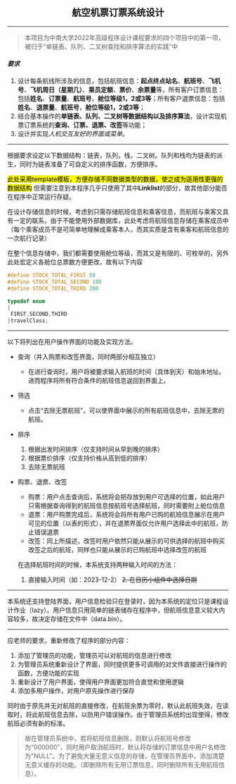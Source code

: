 ## <center>航空机票订票系统设计</center>

---

> 本项目为中南大学2022年高级程序设计课程要求的四个项目中的第一项，被归于“单链表、队列、二叉树查找和排序算法的实践”中

#### *要求*

1. 设计每条航线所涉及的信息，包括航班信息：**起点终点站名**、**航班号**、**飞机号**、**飞机周日（星期几）**、**乘员定额**、**票价**、**余票量**等，所有客户订票信息：包括**姓名**、**订票量**、**航班号**，**舱位等级1，2或3等**；所有客户退票信息：包括**姓名**、**退票量**、**航班号**，**舱位等级1，2或3等**；
2. 结合基本操作的**单链表、队列、二叉树等数据结构以及排序算法**，设计实现机票订票系统的**查询、订票、退票、改签**等功能；
3. 设计并实现*人机交互友好的界面或菜单*。

---

根据要求设定以下数据结构：链表，队列，栈，二叉树。队列和栈均为链表的派生，同时为链表准备了可自定义的排序函数，方便排序。

<mark>此处采用template模板，方便存储不同数据类型的数据，使之成为适用性更强的数据结构</mark>
但需要注意到本程序几乎只使用了其中**Linklist**的部分，故其他部分能否在程序中正常运行存疑。

在设计存储信息的时候，考虑到只需存储航班信息和乘客信息，而航班与乘客又具有一定的联系，由于不能使用外部数据库，此处考虑将航班信息存储在乘客成员中（每个乘客成员不是可简单地理解成乘客本人，而其实质是含有乘客和航班信息的一次航行记录）

在整个信息存储中，我们都需要使用舱位等级，而其又是有限的、可枚举的，另外此处宏定义各舱位总票数方便更改，故有以下内容

```cpp
#define STOCK_TOTAL_FIRST 50
#define STOCK_TOTAL_SECOND 100
#define STOCK_TOTAL_THIRD 200 

typedef enum
{
 FIRST,SECOND,THIRD
}travelClass;
```
---

以下将列出在用户操作界面的功能及实现方法。

- 查询（并入购票和改签界面，同时两部分相互独立）
  - 在进行查询时，用户将被要求输入航班的时间（具体到天）和始末地址。进而程序将所有符合条件的航班信息返回到界面上。
- 筛选
  - 点击“去除无票航班”，可以使界面中展示的所有航班信息中，去除无票的航班。
- 排序
  1. 根据出发时间排序（仅支持时间从早到晚的排序）
  2. 根据票价排序（仅支持价格从高到低的排序）
  3. 去除无票航班
- 购票、退票、改签
  - 购票：用户点击查询后，系统将会把存放到用户可选择的位置，如此用户只需根据查询得到的航班信息按航班号选择航班，同时需要附上舱位信息
  - 退票：用户购票完成后，系统将会将所有用户已购的航班信息展示在用户可见的位置（以表的形式），并在退票界面仅允许用户选择此中的航班，防止错误退票
  - 改签：同上所描述，改签时用户依然只能从展示的可供选择的航班中购买改签之后的航班，同样也只能从展示的已购航班中选择改签的航班
 
  在选择航班时间的时候，本系统支持两种输入时间的方法：
  1. 直接输入时间（如：2023-12-2）
~~2. 在日历小组件中选择日期~~
---
  本系统还支持登陆界面，用户信息检验只在登录时，因为本系统的定位只是课程设计作业（lazy）。用户信息只用简单的链表储存在程序中，但航班信息意义较大内容较多，故决定存储在文件中（data.bin）。

---
应老师的要求，重新修改了程序的部分内容：

1. 添加了管理员的功能，管理员可以对航班的信息进行修改
2. 为管理员系统重新设计了界面，同时提供更多可调用的对文件直接进行操作的函数，方便功能的实现
3. 重新设计了用户界面，使得用户界面更加符合直觉和使用逻辑
4. 添加多用户操作，对用户原先操作进行保存

同时由于原先并无对航班的直接修改，在航班余票为零时，默认此航班失效，在读取时，将此航班信息去除，以防用户错误操作。由于管理员系统的出现使得，修改航班必须有新的标准。

> 故在管理员系统中，若将航班信息删除，则默认将航班号修改为"000000"，同时用户取消航班时，默认将存储的订票信息中用户名修改为"NULL"。为了避免大量无意义信息的存储，在管理员界面中，添加清楚无意义缓存的功能。（即删除所有无用订票信息，同时删除所有无用航班信息）。